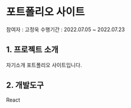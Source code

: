 # 포트폴리오 사이트
참여자 : 고정욱
수행기간 : 2022.07.05 ~ 2022.07.23

## 1. 프로젝트 소개
자기소개 포트폴리오 사이트입니다.

## 2. 개발도구
React
